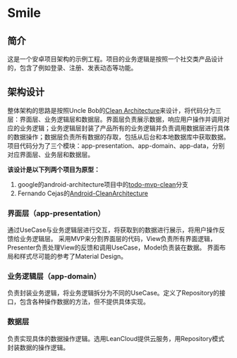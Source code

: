 # Smile

## 简介
这是一个安卓项目架构的示例工程。项目的业务逻辑是按照一个社交类产品设计的，包含了例如登录、注册、发表动态等功能。

## 架构设计
整体架构的思路是按照Uncle Bob的[Clean Architecture](https://8thlight.com/blog/uncle-bob/2012/08/13/the-clean-architecture.html)来设计，将代码分为三层：界面层、业务逻辑层和数据层。界面层负责展示数据，响应用户操作并调用对应的业务逻辑；业务逻辑层封装了产品所有的业务逻辑并负责调用数据层进行具体的数据操作；数据层负责所有数据的存取，包括从后台和本地数据库中获取数据。
项目代码分为了三个模块：app-presentation、app-domain、app-data，分别对应界面层、业务层和数据层。

**该设计是以下列两个项目为原型：**

1. google的android-architecture项目中的[todo-mvp-clean](https://github.com/googlesamples/android-architecture/tree/todo-mvp-clean)分支
2. Fernando Cejas的[Android-CleanArchitecture](https://github.com/android10/Android-CleanArchitecture)

### 界面层（app-presentation）
通过UseCase与业务逻辑层进行交互，将获取到的数据进行展示，将用户操作反馈给业务逻辑层。
采用MVP来分割界面层的代码，View负责所有界面逻辑，Presenter负责处理View的反馈和调用UseCase，Model负责装在数据。
界面布局和样式尽可能的参考了Material Design。

### 业务逻辑层（app-domain）
负责封装业务逻辑，将业务逻辑拆分为不同的UseCase。定义了Repository的接口，包含各种操作数据的方法，但不提供具体实现。

### 数据层
负责实现具体的数据操作逻辑。选用LeanCloud提供云服务，用Repository模式封装数据的操作逻辑。

